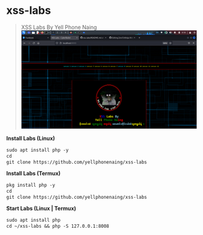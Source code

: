# xss-labs
> XSS Labs By Yell Phone Naing
![XSS LAbs](https://raw.githubusercontent.com/yellphonenaing/xss-labs/main/Screenshot_2023-02-06_08_58_22.png)

**Install Labs (Linux)**
```
sudo apt install php -y
cd
git clone https://github.com/yellphonenaing/xss-labs
```

**Install Labs (Termux)**
```
pkg install php -y
cd
git clone https://github.com/yellphonenaing/xss-labs
```

**Start Labs (Linux | Termux)**
```
sudo apt install php
cd ~/xss-labs && php -S 127.0.0.1:8008
```
